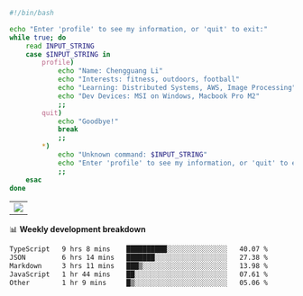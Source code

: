 ```bash
#!/bin/bash

echo "Enter 'profile' to see my information, or 'quit' to exit:"
while true; do
    read INPUT_STRING
    case $INPUT_STRING in
        profile)
            echo "Name: Chengguang Li"
            echo "Interests: fitness, outdoors, football"
            echo "Learning: Distributed Systems, AWS, Image Processing"
            echo "Dev Devices: MSI on Windows, Macbook Pro M2"
            ;;
        quit)
            echo "Goodbye!"
            break
            ;;
        *)
            echo "Unknown command: $INPUT_STRING"
            echo "Enter 'profile' to see my information, or 'quit' to exit:"
            ;;
    esac
done

```

<!--Contribution Graph-->
<table>
  <tr>
    <td>
      <picture>
        <source media="(prefers-color-scheme: light)" srcset="https://github-readme-activity-graph.vercel.app/graph?username=chengguang-li&theme=xcode&bg_color=FF000000&color=000000&hide_border=true" />
        <img src="https://github-readme-activity-graph.vercel.app/graph?username=chengguang-li&theme=xcode&bg_color=FF000000&hide_border=true" />
      </picture>
  </tr>
</table>

📊 **Weekly development breakdown**

<!--START_SECTION:waka-->

```txt
TypeScript   9 hrs 8 mins    ██████████░░░░░░░░░░░░░░░   40.07 %
JSON         6 hrs 14 mins   ███████░░░░░░░░░░░░░░░░░░   27.38 %
Markdown     3 hrs 11 mins   ███▒░░░░░░░░░░░░░░░░░░░░░   13.98 %
JavaScript   1 hr 44 mins    ██░░░░░░░░░░░░░░░░░░░░░░░   07.61 %
Other        1 hr 9 mins     █▒░░░░░░░░░░░░░░░░░░░░░░░   05.06 %
```

<!--END_SECTION:waka-->

